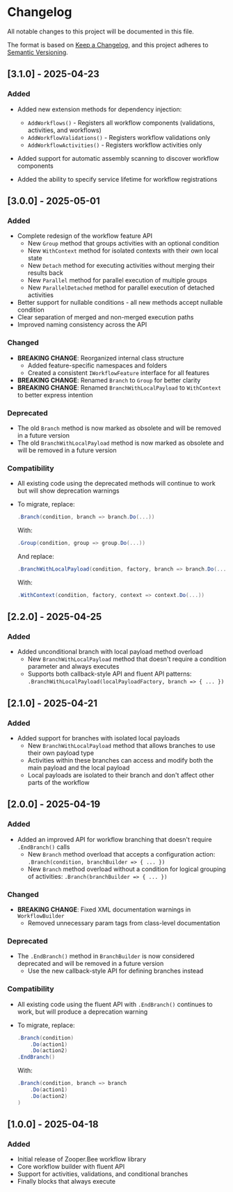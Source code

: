 # Changelog

All notable changes to this project will be documented in this file.

The format is based on [Keep a Changelog](https://keepachangelog.com/en/1.0.0/),
and this project adheres to [Semantic Versioning](https://semver.org/spec/v2.0.0.html).

## [3.1.0] - 2025-04-23
### Added
- Added new extension methods for dependency injection:
  - `AddWorkflows()` - Registers all workflow components (validations, activities, and workflows)
  - `AddWorkflowValidations()` - Registers workflow validations only
  - `AddWorkflowActivities()` - Registers workflow activities only

- Added support for automatic assembly scanning to discover workflow components
- Added the ability to specify service lifetime for workflow registrations

## [3.0.0] - 2025-05-01

### Added

- Complete redesign of the workflow feature API
  - New `Group` method that groups activities with an optional condition
  - New `WithContext` method for isolated contexts with their own local state
  - New `Detach` method for executing activities without merging their results back
  - New `Parallel` method for parallel execution of multiple groups
  - New `ParallelDetached` method for parallel execution of detached activities
- Better support for nullable conditions - all new methods accept nullable condition
- Clear separation of merged and non-merged execution paths
- Improved naming consistency across the API

### Changed

- **BREAKING CHANGE**: Reorganized internal class structure
  - Added feature-specific namespaces and folders
  - Created a consistent `IWorkflowFeature` interface for all features
- **BREAKING CHANGE**: Renamed `Branch` to `Group` for better clarity
- **BREAKING CHANGE**: Renamed `BranchWithLocalPayload` to `WithContext` to better express intention

### Deprecated

- The old `Branch` method is now marked as obsolete and will be removed in a future version
- The old `BranchWithLocalPayload` method is now marked as obsolete and will be removed in a future version

### Compatibility

- All existing code using the deprecated methods will continue to work but will show deprecation warnings
- To migrate, replace:

  ```csharp
  .Branch(condition, branch => branch.Do(...))
  ```

  With:

  ```csharp
  .Group(condition, group => group.Do(...))
  ```

  And replace:

  ```csharp
  .BranchWithLocalPayload(condition, factory, branch => branch.Do(...))
  ```

  With:

  ```csharp
  .WithContext(condition, factory, context => context.Do(...))
  ```

## [2.2.0] - 2025-04-25

### Added

- Added unconditional branch with local payload method overload
  - New `BranchWithLocalPayload` method that doesn't require a condition parameter and always executes
  - Supports both callback-style API and fluent API patterns: `.BranchWithLocalPayload(localPayloadFactory, branch => { ... })`

## [2.1.0] - 2025-04-21

### Added

- Added support for branches with isolated local payloads
  - New `BranchWithLocalPayload` method that allows branches to use their own payload type
  - Activities within these branches can access and modify both the main payload and the local payload
  - Local payloads are isolated to their branch and don't affect other parts of the workflow

## [2.0.0] - 2025-04-19

### Added

- Added an improved API for workflow branching that doesn't require `.EndBranch()` calls
  - New `Branch` method overload that accepts a configuration action: `.Branch(condition, branchBuilder => { ... })`
  - New `Branch` method overload without a condition for logical grouping of activities: `.Branch(branchBuilder => { ... })`

### Changed

- **BREAKING CHANGE**: Fixed XML documentation warnings in `WorkflowBuilder`
  - Removed unnecessary param tags from class-level documentation

### Deprecated

- The `.EndBranch()` method in `BranchBuilder` is now considered deprecated and will be removed in a future version
  - Use the new callback-style API for defining branches instead

### Compatibility

- All existing code using the fluent API with `.EndBranch()` continues to work, but will produce a deprecation warning
- To migrate, replace:

  ```csharp
  .Branch(condition)
      .Do(action1)
      .Do(action2)
  .EndBranch()
  ```

  With:

  ```csharp
  .Branch(condition, branch => branch
      .Do(action1)
      .Do(action2)
  )
  ```

## [1.0.0] - 2025-04-18

### Added

- Initial release of Zooper.Bee workflow library
- Core workflow builder with fluent API
- Support for activities, validations, and conditional branches
- Finally blocks that always execute
